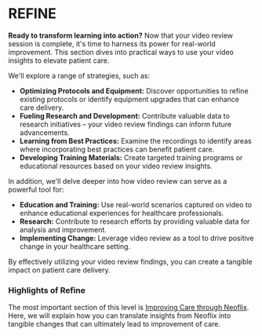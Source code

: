 # REFINE

**Ready to transform learning into action?** Now that your video review session is complete, it's time to harness its power for real-world improvement. This section dives into practical ways to use your video insights to elevate patient care.

We'll explore a range of strategies, such as:

* **Optimizing Protocols and Equipment:** Discover opportunities to refine existing protocols or identify equipment upgrades that can enhance care delivery.
* **Fueling Research and Development:** Contribute valuable data to research initiatives – your video review findings can inform future advancements.
* **Learning from Best Practices:** Examine the recordings to identify areas where incorporating best practices can benefit patient care.
* **Developing Training Materials:** Create targeted training programs or educational resources based on your video review insights.

In addition, we'll delve deeper into how video review can serve as a powerful tool for:

* **Education and Training:** Use real-world scenarios captured on video to enhance educational experiences for healthcare professionals.
* **Research:** Contribute to research efforts by providing valuable data for analysis and improvement.
* **Implementing Change:** Leverage video review as a tool to drive positive change in your healthcare setting.

By effectively utilizing your video review findings, you can create a tangible impact on patient care delivery.

### Highlights of Refine

The most important section of this level is [Improving Care through Neoflix](12.-improving-care-through-neoflix/). Here, we will explain how you can translate insights from Neoflix into tangible changes that can ultimately lead to improvement of care.&#x20;
